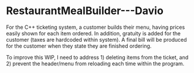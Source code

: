 # RestaurantMealBuilder---Davio
For the C++ ticketing system, a customer builds their menu, having prices easily shown for each item ordered. In addition, gratuity is added for the customer (taxes are hardcoded within system). A final bill will be produced for the customer when they state they are finished ordering. 

To improve this WIP, I need to address 1) deleting items from the ticket, and 2) prevent the header/menu from reloading each time within the program. 
